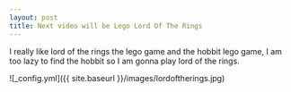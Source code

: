 ```yaml
---
layout: post
title: Next video will be Lego Lord Of The Rings
---
```


I really like lord of the rings the lego game and the hobbit lego game, I am too lazy to find the hobbit so I am gonna play lord of the rings.

![_config.yml]({{ site.baseurl }}/images/lordoftherings.jpg)

